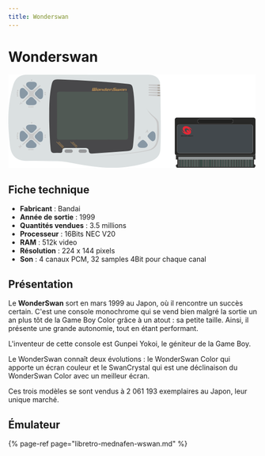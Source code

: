 ```yaml
---
title: Wonderswan
---
```


# Wonderswan

![](./wonderswan/image%20%28302%29.png)

## Fiche technique

* **Fabricant** : Bandai
* **Année de sortie** : 1999
* **Quantités vendues** : 3.5 millions
* **Processeur** : 16Bits NEC V20
* **RAM** : 512k video
* **Résolution** : 224 x 144 pixels
* **Son** : 4 canaux PCM, 32 samples 4Bit pour chaque canal

## Présentation

Le **WonderSwan** sort en mars 1999 au Japon, où il rencontre un succès certain. C'est une console monochrome qui se vend bien malgré la sortie un an plus tôt de la Game Boy Color grâce à un atout : sa petite taille. Ainsi, il présente une grande autonomie, tout en étant performant.

L'inventeur de cette console est Gunpei Yokoi, le géniteur de la Game Boy.

Le WonderSwan connaît deux évolutions : le WonderSwan Color qui apporte un écran couleur et le SwanCrystal qui est une déclinaison du WonderSwan Color avec un meilleur écran.

Ces trois modèles se sont vendus à 2 061 193 exemplaires au Japon, leur unique marché.

## Émulateur

{% page-ref page="libretro-mednafen-wswan.md" %}

